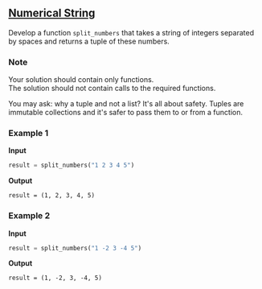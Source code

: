 ## [Numerical String](../../../solutions/4.1/41_e.py)

Develop a function `split_numbers` that takes a string of integers separated by spaces and returns a tuple of these numbers.

### Note

Your solution should contain only functions.\
The solution should not contain calls to the required functions.

You may ask: why a tuple and not a list? It's all about safety. Tuples are immutable collections and it's safer to pass them to or from a function.

### Example 1

__Input__
```python
result = split_numbers("1 2 3 4 5")
```

__Output__
```plaintext
result = (1, 2, 3, 4, 5)
```

### Example 2

__Input__
```python
result = split_numbers("1 -2 3 -4 5")
```

__Output__
```plaintext
result = (1, -2, 3, -4, 5)
```